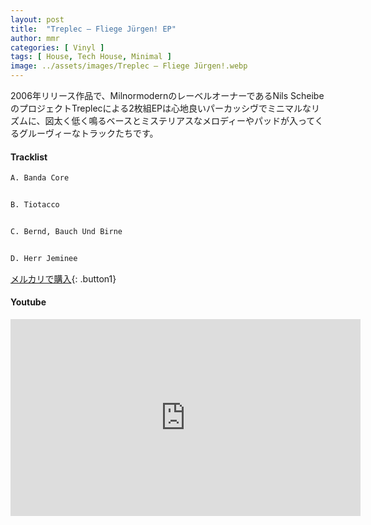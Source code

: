 ```yaml
---
layout: post
title:  "Treplec – Fliege Jürgen! EP"
author: mmr
categories: [ Vinyl ]
tags: [ House, Tech House, Minimal ]
image: ../assets/images/Treplec – Fliege Jürgen!.webp
---
```


2006年リリース作品で、MilnormodernのレーベルオーナーであるNils ScheibeのプロジェクトTreplecによる2枚組EPは心地良いパーカッシヴでミニマルなリズムに、図太く低く鳴るベースとミステリアスなメロディーやパッドが入ってくるグルーヴィーなトラックたちです。

#### Tracklist
```md
A. Banda Core


B. Tiotacco


C. Bernd, Bauch Und Birne


D. Herr Jeminee
```

[メルカリで購入](https://jp.mercari.com/item/m10439786369?afid=6142608987){: .button1}

#### Youtube
<iframe width="560" height="315" src="https://www.youtube.com/embed/2oP_cfA2hBU?si=w3nfujYGXZWod-jw" title="YouTube video player" frameborder="0" allow="accelerometer; autoplay; clipboard-write; encrypted-media; gyroscope; picture-in-picture; web-share" referrerpolicy="strict-origin-when-cross-origin" allowfullscreen></iframe>